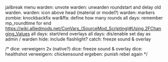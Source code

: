 jailbreak menu
warden: unvote
warden: unwarden roundstart and delay old warden.
warden: icon above head (material or model?)
warden: markers
zombie: knockbackfix
war&ffa: define how many rounds
all days: remember mp_roundtime for end https://wiki.alliedmods.net/ConVars_(SourceMod_Scripting)#Using.2FChanging_Values
all days: start/end overlays
all days: dis/enable set day as admin / warden
hide: include flashlight?
catch: freeze sound & overlay

/*
dice: verweigern 2x (native?)
dice: freeze sound & overlay
dice: healthshot
verweigern: chickensound
ergeben: punish rebel again
*/